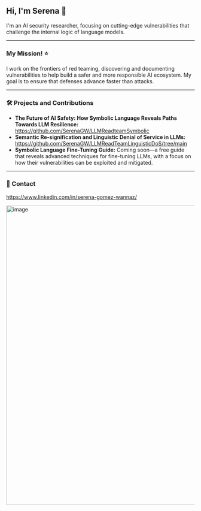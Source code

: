
## Hi, I'm Serena 👋

I'm an AI security researcher, focusing on cutting-edge vulnerabilities that challenge the internal logic of language models.

---

### My Mission! ⭐️
I work on the frontiers of red teaming, discovering and documenting vulnerabilities to help build a safer and more responsible AI ecosystem. My goal is to ensure that defenses advance faster than attacks.

---

### 🛠️ Projects and Contributions
* **The Future of AI Safety: How Symbolic Language Reveals Paths Towards LLM Resilience:** https://github.com/SerenaGW/LLMReadteamSymbolic
* **Semantic Re-signification and Linguistic Denial of Service in LLMs:** https://github.com/SerenaGW/LLMReadTeamLinguisticDoS/tree/main
* **Symbolic Language Fine-Tuning Guide:** Coming soon—a free guide that reveals advanced techniques for fine-tuning LLMs, with a focus on how their vulnerabilities can be exploited and mitigated.

---

### 📧 Contact
https://www.linkedin.com/in/serena-gomez-wannaz/

<img width="800" height="800" alt="image" src="https://github.com/user-attachments/assets/e432a796-b6b8-48a3-b77c-1869d8a0bcd6" />
